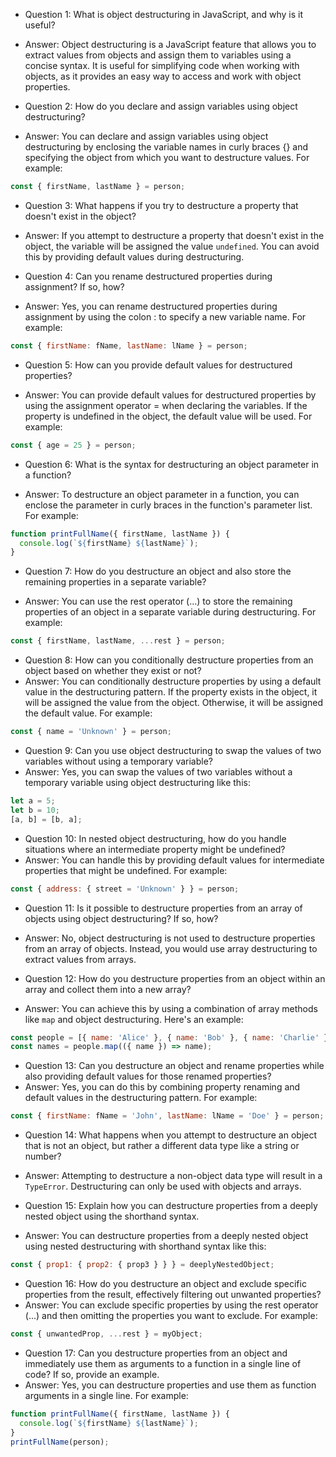 - Question 1: What is object destructuring in JavaScript, and why is it useful?

- Answer: Object destructuring is a JavaScript feature that allows you to extract values from objects and assign them to variables using a concise syntax. It is useful for simplifying code when working with objects, as it provides an easy way to access and work with object properties.

- Question 2: How do you declare and assign variables using object destructuring?

- Answer: You can declare and assign variables using object destructuring by enclosing the variable names in curly braces {} and specifying the object from which you want to destructure values. For example:
```js
const { firstName, lastName } = person;
```

- Question 3: What happens if you try to destructure a property that doesn't exist in the object?

- Answer: If you attempt to destructure a property that doesn't exist in the object, the variable will be assigned the value `undefined`. You can avoid this by providing default values during destructuring.

- Question 4: Can you rename destructured properties during assignment? If so, how?

- Answer: Yes, you can rename destructured properties during assignment by using the colon : to specify a new variable name. For example:
```js
const { firstName: fName, lastName: lName } = person;
```

- Question 5: How can you provide default values for destructured properties?

- Answer: You can provide default values for destructured properties by using the assignment operator = when declaring the variables. If the property is undefined in the object, the default value will be used. For example:
```js
const { age = 25 } = person;
```

- Question 6: What is the syntax for destructuring an object parameter in a function?

- Answer: To destructure an object parameter in a function, you can enclose the parameter in curly braces in the function's parameter list. For example:
```js
function printFullName({ firstName, lastName }) {
  console.log(`${firstName} ${lastName}`);
}
```

- Question 7: How do you destructure an object and also store the remaining properties in a separate variable?

- Answer: You can use the rest operator (...) to store the remaining properties of an object in a separate variable during destructuring. For example:
```js
const { firstName, lastName, ...rest } = person;
```

- Question 8: How can you conditionally destructure properties from an object based on whether they exist or not?
- Answer: You can conditionally destructure properties by using a default value in the destructuring pattern. If the property exists in the object, it will be assigned the value from the object. Otherwise, it will be assigned the default value. For example:
```js
const { name = 'Unknown' } = person;
```

- Question 9: Can you use object destructuring to swap the values of two variables without using a temporary variable?
- Answer: Yes, you can swap the values of two variables without a temporary variable using object destructuring like this:
```js
let a = 5;
let b = 10;
[a, b] = [b, a];
```

- Question 10: In nested object destructuring, how do you handle situations where an intermediate property might be undefined?
- Answer: You can handle this by providing default values for intermediate properties that might be undefined. For example:
```js
const { address: { street = 'Unknown' } } = person;
```

- Question 11: Is it possible to destructure properties from an array of objects using object destructuring? If so, how?
- Answer: No, object destructuring is not used to destructure properties from an array of objects. Instead, you would use array destructuring to extract values from arrays.

- Question 12: How do you destructure properties from an object within an array and collect them into a new array?
- Answer: You can achieve this by using a combination of array methods like `map` and object destructuring. Here's an example:
```js
const people = [{ name: 'Alice' }, { name: 'Bob' }, { name: 'Charlie' }];
const names = people.map(({ name }) => name);
```

- Question 13: Can you destructure an object and rename properties while also providing default values for those renamed properties?
- Answer: Yes, you can do this by combining property renaming and default values in the destructuring pattern. For example:
```js
const { firstName: fName = 'John', lastName: lName = 'Doe' } = person;
```

- Question 14: What happens when you attempt to destructure an object that is not an object, but rather a different data type like a string or number?
- Answer: Attempting to destructure a non-object data type will result in a `TypeError`. Destructuring can only be used with objects and arrays.

- Question 15: Explain how you can destructure properties from a deeply nested object using the shorthand syntax.
- Answer: You can destructure properties from a deeply nested object using nested destructuring with shorthand syntax like this:
```js
const { prop1: { prop2: { prop3 } } } = deeplyNestedObject;
```

- Question 16: How do you destructure an object and exclude specific properties from the result, effectively filtering out unwanted properties?
- Answer: You can exclude specific properties by using the rest operator (...) and then omitting the properties you want to exclude. For example:
```js
const { unwantedProp, ...rest } = myObject;
```

- Question 17: Can you destructure properties from an object and immediately use them as arguments to a function in a single line of code? If so, provide an example.
- Answer: Yes, you can destructure properties and use them as function arguments in a single line. For example:
```js
function printFullName({ firstName, lastName }) {
  console.log(`${firstName} ${lastName}`);
}
printFullName(person);

```



